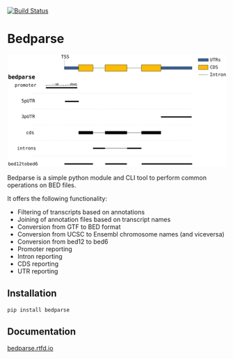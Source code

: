 [![Build Status](https://travis-ci.org/tleonardi/bedparse.svg?branch=master)](https://travis-ci.org/tleonardi/bedparse)

# Bedparse

![](docs/bedparse.svg)

Bedparse is a simple python module and CLI tool to perform common operations on BED files.

It offers the following functionality:
* Filtering of transcripts based on annotations
* Joining of annotation files based on transcript names
* Conversion from GTF to BED format
* Conversion from UCSC to Ensembl chromosome names (and viceversa)
* Conversion from bed12 to bed6
* Promoter reporting
* Intron reporting
* CDS reporting
* UTR reporting 

## Installation

```
pip install bedparse
```

## Documentation

[bedparse.rtfd.io](https://bedparse.readthedocs.io/en/latest/)
